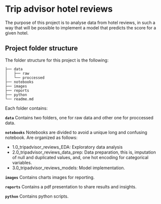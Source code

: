 # Trip advisor hotel reviews
The purpose of this project is to analyse data from hotel reviews, in such a way that will be possible to implement a model that predicts the score for a given hotel.

## Project folder structure
The folder structure for this project is the following:

    ├── data
    │   ├── raw
    │   └── proccessed
    ├── notebooks
    ├── images
    ├── reports
    ├── python
    └── readme.md

Each folder contains:

**`data`** Contains two folders, one for raw data and other one for proccessed data.

**`notebooks`** Notebooks are divided to avoid a unique long and confusing notebook. Are organized as follows:

- 1.0_tripadvisor_reviews_EDA: Exploratory data analysis
- 2.0_tripadvisor_reviews_data_prep: Data preparation, this is, imputation of null and duplicated values, and, one hot encoding for categorical variables.
- 3.0_tripadvisor_reviews_models: Model implementation.

**`images`** Contains charts images for reporting.

**`reports`** Contains a pdf presentation to share results and insights.

**`python`** Contains python scripts.
